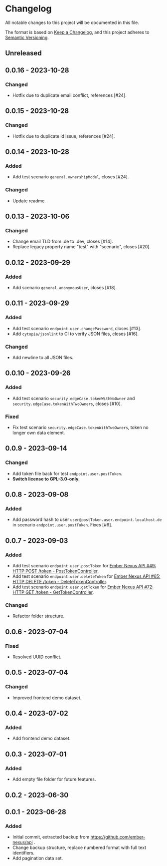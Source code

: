 # Changelog

All notable changes to this project will be documented in this file.

The format is based on [Keep a Changelog](https://keepachangelog.com/en/1.0.0/),
and this project adheres to [Semantic Versioning](https://semver.org/spec/v2.0.0.html).

## Unreleased

## 0.0.16 - 2023-10-28
### Changed
- Hotfix due to duplicate email conflict, references [#24].

## 0.0.15 - 2023-10-28
### Changed
- Hotfix due to duplicate id issue, references [#24].

## 0.0.14 - 2023-10-28
### Added
- Add test scenario `general.ownershipModel`, closes [#24].

### Changed
- Update readme.

## 0.0.13 - 2023-10-06
### Changed
- Change email TLD from .de to .dev, closes [#14].
- Replace legacy property name "test" with "scenario", closes [#20].

## 0.0.12 - 2023-09-29
### Added
- Add scenario `general.anonymousUser`, closes [#18].

## 0.0.11 - 2023-09-29
### Added
- Add test scenario `endpoint.user.changePassword`, closes [#13].
- Add `cytopia/jsonlint` to CI to verify JSON files, closes [#16].

### Changed
- Add newline to all JSON files.

## 0.0.10 - 2023-09-26
### Added
- Add test scenario `security.edgeCase.tokenWithNoOwner` and `security.edgeCase.tokenWithTwoOwners`, closes [#10].

### Fixed
- Fix test scenario `security.edgeCase.tokenWithTwoOwners`, token no longer own data element.

## 0.0.9 - 2023-09-14
### Changed
- Add token file back for test `endpoint.user.postToken`.
- **Switch license to GPL-3.0-only.**

## 0.0.8 - 2023-09-08
### Added
- Add password hash to user `user@postToken.user.endpoint.localhost.de` in scenario `endpoint.user.postToken`. Fixes [#6].

## 0.0.7 - 2023-09-03
### Added
- Add test scenario `endpoint.user.postToken` for [Ember Nexus API #49: HTTP POST /token - PostTokenController](https://github.com/ember-nexus/api/issues/49).
- Add test scenario `endpoint.user.deleteToken` for [Ember Nexus API #65: HTTP DELETE /token - DeleteTokenController](https://github.com/ember-nexus/api/issues/65).
- Add test scenario `endpoint.user.getToken` for [Ember Nexus API #72: HTTP GET /token - GetTokenController](https://github.com/ember-nexus/api/issues/72).

### Changed
- Refactor folder structure.

## 0.0.6 - 2023-07-04
### Fixed
- Resolved UUID conflict.

## 0.0.5 - 2023-07-04
### Changed
- Improved frontend demo dataset.

## 0.0.4 - 2023-07-02
### Added
- Add frontend demo dataset.

## 0.0.3 - 2023-07-01
### Added
- Add empty file folder for future features.

## 0.0.2 - 2023-06-30

## 0.0.1 - 2023-06-28
### Added
- Initial commit, extracted backup from https://github.com/ember-nexus/api .
- Change backup structure, replace numbered format with full text identifiers.
- Add pagination data set.
